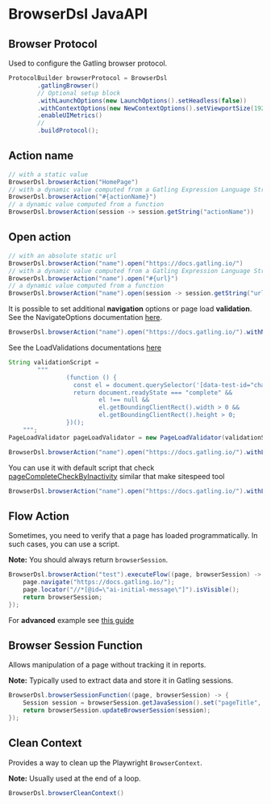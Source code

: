 # BrowserDsl JavaAPI


## Browser Protocol

Used to configure the Gatling browser protocol.

```java
ProtocolBuilder browserProtocol = BrowserDsl
        .gatlingBrowser()
        // Optional setup block
        .withLaunchOptions(new LaunchOptions().setHeadless(false))
        .withContextOptions(new NewContextOptions().setViewportSize(1920, 1080).setIsMobile(true))
        .enableUIMetrics()
        //
        .buildProtocol();
```

## Action name

```java
// with a static value
BrowserDsl.browserAction("HomePage")
// with a dynamic value computed from a Gatling Expression Language String
BrowserDsl.browserAction("#{actionName}")
// a dynamic value computed from a function
BrowserDsl.browserAction(session -> session.getString("actionName"))
```


## Open action

```java
// with an absolute static url
BrowserDsl.browserAction("name").open("https://docs.gatling.io/")
// with a dynamic value computed from a Gatling Expression Language String
BrowserDsl.browserAction("name").open("#{url}")
// a dynamic value computed from a function
BrowserDsl.browserAction("name").open(session -> session.getString("url")
```

It is possible to set additional **navigation** options or page load **validation**.
See the NavigateOptions documentation [here](https://javadoc.io/doc/com.microsoft.playwright/playwright/1.46.0/com/microsoft/playwright/Page.NavigateOptions.html).
```java
BrowserDsl.browserAction("name").open("https://docs.gatling.io/").withNavigateOptions(new Page.NavigateOptions().setWaitUntil(LOAD))
```
See the LoadValidations documentations [here](https://playwright.dev/java/docs/api/class-page#page-wait-for-function)
```java
String validationScript =
        """
                (function () {
                  const el = document.querySelector('[data-test-id="chat-widget-iframe"]');
                  return document.readyState === "complete" &&
                         el !== null &&
                         el.getBoundingClientRect().width > 0 &&
                         el.getBoundingClientRect().height > 0;
                })();
    """;
PageLoadValidator pageLoadValidator = new PageLoadValidator(validationScript, null, new Page.WaitForFunctionOptions().setPollingInterval(100).setTimeout(30000));

BrowserDsl.browserAction("name").open("https://docs.gatling.io/").withLoadValidations(pageLoadValidator))
```
You can use it with default script that check [pageCompleteCheckByInactivity](https://github.com/sitespeedio/browsertime/blob/main/lib/core/pageCompleteChecks/pageCompleteCheckByInactivity.js)
similar that make sitespeed tool
```java
BrowserDsl.browserAction("name").open("https://docs.gatling.io/").withLoadValidations())
```

## Flow Action

Sometimes, you need to verify that a page has loaded programmatically. In such cases, you can use a script.

**Note:** You should always return `browserSession`.

```java
BrowserDsl.browserAction("test").executeFlow((page, browserSession) -> {
    page.navigate("https://docs.gatling.io/");
    page.locator("//*[@id=\"ai-initial-message\"]").isVisible();
    return browserSession;
});
```

For **advanced** example see [this guide](./FlowActionAdvanced.md)

## Browser Session Function

Allows manipulation of a page without tracking it in reports.

**Note:** Typically used to extract data and store it in Gatling sessions.

```java
BrowserDsl.browserSessionFunction((page, browserSession) -> {
    Session session = browserSession.getJavaSession().set("pageTitle", page.title());
    return browserSession.updateBrowserSession(session);
});
```

## Clean Context

Provides a way to clean up the Playwright `BrowserContext`.

**Note:** Usually used at the end of a loop.

```java
BrowserDsl.browserCleanContext()
```
